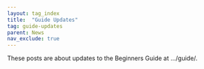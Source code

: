 ```yaml
---
layout: tag_index
title:  "Guide Updates"
tag: guide-updates
parent: News
nav_exclude: true
---
```


These posts are about updates to the Beginners Guide at .../guide/.

